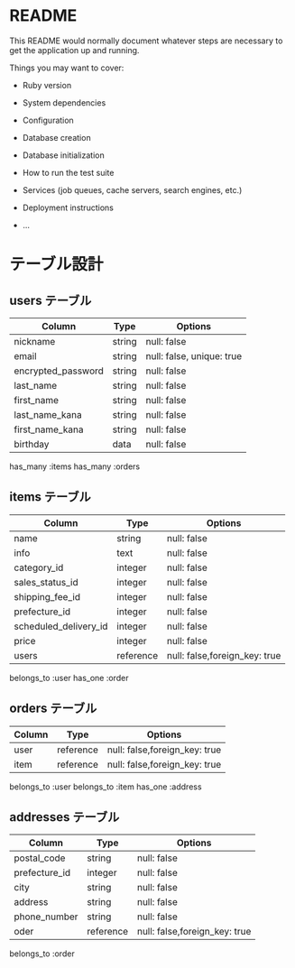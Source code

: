 # README

This README would normally document whatever steps are necessary to get the
application up and running.

Things you may want to cover:

* Ruby version

* System dependencies

* Configuration

* Database creation

* Database initialization

* How to run the test suite

* Services (job queues, cache servers, search engines, etc.)

* Deployment instructions

* ...

# テーブル設計

## users テーブル

| Column             | Type   | Options                   |
| ------------------ | ------ | ------------------------- |
| nickname           | string | null: false               |
| email              | string | null: false, unique: true |
| encrypted_password | string | null: false               | 
| last_name          | string | null: false               | 
| first_name         | string | null: false               | 
| last_name_kana     | string | null: false               | 
| first_name_kana    | string | null: false               | 
| birthday           | data   | null: false               | 

has_many :items
has_many :orders

## items テーブル

| Column                | Type      | Options                       |
| --------------------- | --------- | ----------------------------- |
| name                  | string    | null: false                   |
| info                  | text      | null: false                   |
| category_id           | integer   | null: false                   |
| sales_status_id       | integer   | null: false                   |
| shipping_fee_id       | integer   | null: false                   |
| prefecture_id	        | integer   | null: false                   |
| scheduled_delivery_id | integer   | null: false                   |
| price                 | integer   | null: false                   |
| users                 | reference | null: false,foreign_key: true |

belongs_to :user
has_one :order

## orders テーブル

| Column                | Type      | Options                       |
| --------------------- | --------- | ----------------------------- |
| user                  | reference | null: false,foreign_key: true |
| item                  | reference | null: false,foreign_key: true |

belongs_to :user
belongs_to :item
has_one :address


## addresses テーブル

| Column        | Type      | Options                       |
| ------------- | --------- | ----------------------------- |
| postal_code   | string    | null: false                   |
| prefecture_id | integer   | null: false                   |
| city          | string    | null: false                   |
| address       | string    | null: false                   |
| phone_number  | string    | null: false                   |
| oder          | reference | null: false,foreign_key: true |


belongs_to :order